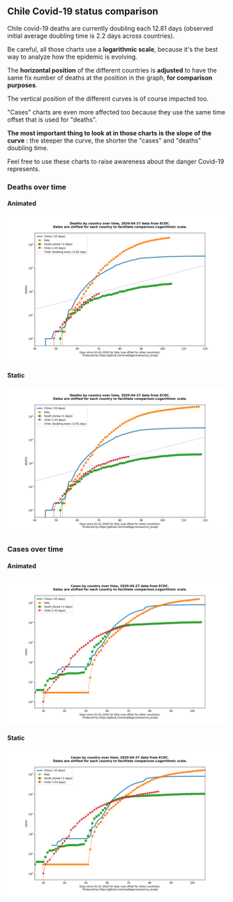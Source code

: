 ## Chile Covid-19 status comparison 

Chile covid-19 deaths are currently doubling each 12.81 days (observed initial average doubling time is 2.2 days across countries).



Be careful, all those charts use a **logarithmic scale**, because it's the best way to analyze how the epidemic is evolving.
 
The **horizontal position** of the different countries is **adjusted** to have the same fix number of deaths at the position in the graph, **for comparison purposes**.

The vertical position of the different curves is of course impacted too.

"Cases" charts are even more affected too because they use the same time offset that is used for "deaths".

**The most important thing to look at in those charts is the slope of the curve** : the steeper the curve, the shorter the "cases" and "deaths" doubling time.

Feel free to use these charts to raise awareness about the danger Covid-19 represents. 


 
### Deaths over time
 
#### Animated
![Chile covid-19 deaths animated chart](https://raw.githubusercontent.com/madlag/coronavirus_study/master/notebooks/graphs/2020-04-27/countries/Chile/2020-04-27_Chile_deaths.gif "Chile covid-19 deaths animated chart")   
 
#### Static
![Chile covid-19 deaths static chart](https://raw.githubusercontent.com/madlag/coronavirus_study/master/notebooks/graphs/2020-04-27/countries/Chile/2020-04-27_Chile_deaths.png "Chile covid-19 deaths static chart")   

 
### Cases over time
 
#### Animated
![Chile covid-19 cases animated chart](https://raw.githubusercontent.com/madlag/coronavirus_study/master/notebooks/graphs/2020-04-27/countries/Chile/2020-04-27_Chile_cases.gif "Chile covid-19 cases animated chart")   
 
#### Static
![Chile covid-19 cases static chart](https://raw.githubusercontent.com/madlag/coronavirus_study/master/notebooks/graphs/2020-04-27/countries/Chile/2020-04-27_Chile_cases.png "Chile covid-19 cases static chart")   

